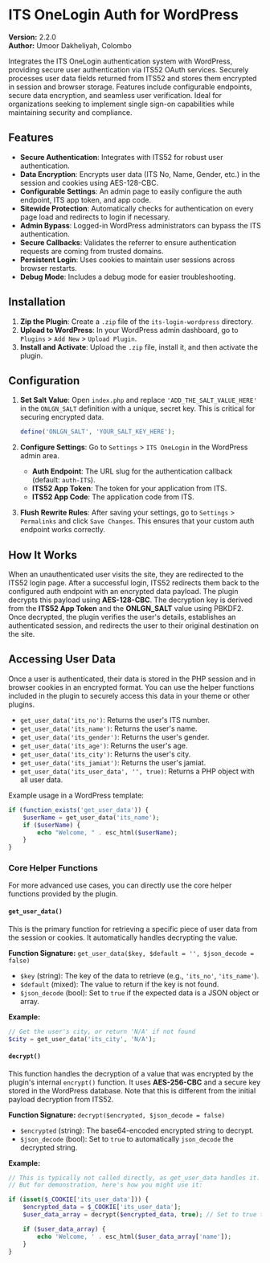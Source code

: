 # ITS OneLogin Auth for WordPress

**Version:** 2.2.0  
**Author:** Umoor Dakheliyah, Colombo

Integrates the ITS OneLogin authentication system with WordPress, providing secure user authentication via ITS52 OAuth services. Securely processes user data fields returned from ITS52 and stores them encrypted in session and browser storage. Features include configurable endpoints, secure data encryption, and seamless user verification. Ideal for organizations seeking to implement single sign-on capabilities while maintaining security and compliance.

## Features

- **Secure Authentication**: Integrates with ITS52 for robust user authentication.
- **Data Encryption**: Encrypts user data (ITS No, Name, Gender, etc.) in the session and cookies using AES-128-CBC.
- **Configurable Settings**: An admin page to easily configure the auth endpoint, ITS app token, and app code.
- **Sitewide Protection**: Automatically checks for authentication on every page load and redirects to login if necessary.
- **Admin Bypass**: Logged-in WordPress administrators can bypass the ITS authentication.
- **Secure Callbacks**: Validates the referrer to ensure authentication requests are coming from trusted domains.
- **Persistent Login**: Uses cookies to maintain user sessions across browser restarts.
- **Debug Mode**: Includes a debug mode for easier troubleshooting.

## Installation

1.  **Zip the Plugin**: Create a `.zip` file of the `its-login-wordpress` directory.
2.  **Upload to WordPress**: In your WordPress admin dashboard, go to `Plugins` > `Add New` > `Upload Plugin`.
3.  **Install and Activate**: Upload the `.zip` file, install it, and then activate the plugin.

## Configuration

1.  **Set Salt Value**: Open `index.php` and replace `'ADD_THE_SALT_VALUE_HERE'` in the `ONLGN_SALT` definition with a unique, secret key. This is critical for securing encrypted data.

    ```php
    define('ONLGN_SALT', 'YOUR_SALT_KEY_HERE');
    ```

2.  **Configure Settings**: Go to `Settings` > `ITS OneLogin` in the WordPress admin area.
    -   **Auth Endpoint**: The URL slug for the authentication callback (default: `auth-ITS`).
    -   **ITS52 App Token**: The token for your application from ITS.
    -   **ITS52 App Code**: The application code from ITS.

3.  **Flush Rewrite Rules**: After saving your settings, go to `Settings` > `Permalinks` and click `Save Changes`. This ensures that your custom auth endpoint works correctly.

## How It Works

When an unauthenticated user visits the site, they are redirected to the ITS52 login page. After a successful login, ITS52 redirects them back to the configured auth endpoint with an encrypted data payload. The plugin decrypts this payload using **AES-128-CBC**. The decryption key is derived from the **ITS52 App Token** and the **ONLGN_SALT** value using PBKDF2. Once decrypted, the plugin verifies the user's details, establishes an authenticated session, and redirects the user to their original destination on the site.

## Accessing User Data

Once a user is authenticated, their data is stored in the PHP session and in browser cookies in an encrypted format. You can use the helper functions included in the plugin to securely access this data in your theme or other plugins.

-   `get_user_data('its_no')`: Returns the user's ITS number.
-   `get_user_data('its_name')`: Returns the user's name.
-   `get_user_data('its_gender')`: Returns the user's gender.
-   `get_user_data('its_age')`: Returns the user's age.
-   `get_user_data('its_city')`: Returns the user's city.
-   `get_user_data('its_jamiat')`: Returns the user's jamiat.
-   `get_user_data('its_user_data', '', true)`: Returns a PHP object with all user data.

Example usage in a WordPress template:

```php
if (function_exists('get_user_data')) {
    $userName = get_user_data('its_name');
    if ($userName) {
        echo "Welcome, " . esc_html($userName);
    }
}
```

### Core Helper Functions

For more advanced use cases, you can directly use the core helper functions provided by the plugin.

#### `get_user_data()`

This is the primary function for retrieving a specific piece of user data from the session or cookies. It automatically handles decrypting the value.

**Function Signature:**
`get_user_data($key, $default = '', $json_decode = false)`

-   `$key` (string): The key of the data to retrieve (e.g., `'its_no'`, `'its_name'`).
-   `$default` (mixed): The value to return if the key is not found.
-   `$json_decode` (bool): Set to `true` if the expected data is a JSON object or array.

**Example:**
```php
// Get the user's city, or return 'N/A' if not found
$city = get_user_data('its_city', 'N/A');
```

#### `decrypt()`

This function handles the decryption of a value that was encrypted by the plugin's internal `encrypt()` function. It uses **AES-256-CBC** and a secure key stored in the WordPress database. Note that this is different from the initial payload decryption from ITS52.

**Function Signature:**
`decrypt($encrypted, $json_decode = false)`

-   `$encrypted` (string): The base64-encoded encrypted string to decrypt.
-   `$json_decode` (bool): Set to `true` to automatically `json_decode` the decrypted string.

**Example:**
```php
// This is typically not called directly, as get_user_data handles it.
// But for demonstration, here's how you might use it:

if (isset($_COOKIE['its_user_data'])) {
    $encrypted_data = $_COOKIE['its_user_data'];
    $user_data_array = decrypt($encrypted_data, true); // Set to true to get an array

    if ($user_data_array) {
        echo 'Welcome, ' . esc_html($user_data_array['name']);
    }
}
```